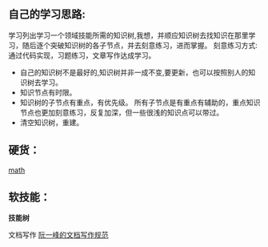 ## 自己的学习思路:
学习列出学习一个领域技能所需的知识树,我想，并顺应知识树去找知识在那里学习，随后逐个突破知识树的各子节点，并去刻意练习，进而掌握。 刻意练习方式:通过代码实现，习题练习，文章写作达成学习。

- 自己的知识树不是最好的,知识树并非一成不变,要更新，也可以按照别人的知识树去学习。
- 知识节点有时限。
- 知识树的子节点有重点，有优先级。 所有子节点是有重点有辅助的，重点知识节点也更加刻意练习，反复加深，但一些很浅的知识点可以带过。
- 清空知识树，重建。



## 硬货：

[math](./docs/math.md)

## 软技能：

**技能树**

文档写作
[阮一峰的文档写作规范](https://github.com/ruanyf/document-style-guide)





 